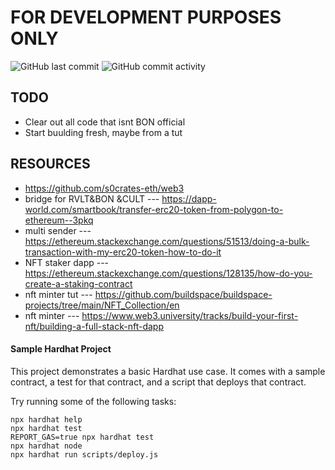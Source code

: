 # **FOR DEVELOPMENT PURPOSES ONLY**
<img alt="GitHub last commit" src="https://img.shields.io/github/last-commit/s0crates-eth/web3?color=orange&label=s0c%20was%20here%3D%3E&style=plastic"> <img alt="GitHub commit activity" src="https://img.shields.io/github/commit-activity/y/s0crates-eth/web3?color=orange&label=commits%20so%20far%20%3D%3E&style=plastic">

## **TODO**
- Clear out all code that isnt BON official
- Start buulding fresh, maybe from a tut

## **RESOURCES**
- https://github.com/s0crates-eth/web3
- bridge for RVLT&BON &CULT --- https://dapp-world.com/smartbook/transfer-erc20-token-from-polygon-to-ethereum--3pkq
- multi sender ---  https://ethereum.stackexchange.com/questions/51513/doing-a-bulk-transaction-with-my-erc20-token-how-to-do-it
- NFT staker dapp --- https://ethereum.stackexchange.com/questions/128135/how-do-you-create-a-staking-contract
- nft minter tut --- https://github.com/buildspace/buildspace-projects/tree/main/NFT_Collection/en
- nft minter --- https://www.web3.university/tracks/build-your-first-nft/building-a-full-stack-nft-dapp


#### Sample Hardhat Project

This project demonstrates a basic Hardhat use case. It comes with a sample contract, a test for that contract, and a script that deploys that contract.

Try running some of the following tasks:

```shell
npx hardhat help
npx hardhat test
REPORT_GAS=true npx hardhat test
npx hardhat node
npx hardhat run scripts/deploy.js
```
